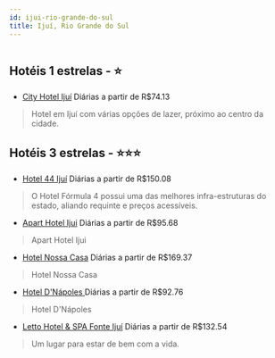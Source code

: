 ```yaml
---
id: ijui-rio-grande-do-sul
title: Ijuí, Rio Grande do Sul
---
```


<center><img src="https://static.hotelurbano.com/reservas/prod0/9/9635/5ae2154956313_hotel-formula-4.jpg" alt="" /></center>


## Hotéis 1 estrelas - ⭐️

-    [City Hotel Ijuí](https://www.hurb.com/hoteis/ijui/city-hotel-ijui-1200?cmp=18055) Diárias a partir de R$74.13
   > Hotel em Ijuí com várias opções de lazer, próximo ao centro da cidade. 

## Hotéis 3 estrelas - ⭐️⭐️⭐️

-    [Hotel 44 Ijuí](https://www.hurb.com/hoteis/ijui/hotel-formula-4-9635?cmp=18055) Diárias a partir de R$150.08
   >  O Hotel Fórmula 4 possui uma das melhores infra-estruturas do estado, aliando requinte e preços acessíveis.
-    [Apart Hotel Ijui](https://www.hurb.com/hoteis/ijui/apart-hotel-ijui-16631?cmp=18055) Diárias a partir de R$95.68
   > Apart Hotel Ijui
-    [Hotel Nossa Casa](https://www.hurb.com/hoteis/ijui/hotel-nossa-casa-10177?cmp=18055) Diárias a partir de R$169.37
   > Hotel Nossa Casa
-    [Hotel D'Nápoles ](https://www.hurb.com/hoteis/ijui/hotel-dnapoles-10755?cmp=18055) Diárias a partir de R$92.76
   > Hotel D'Nápoles 
-    [Letto Hotel & SPA Fonte Ijuí](https://www.hurb.com/hoteis/ijui/hotel-spa-fonte-ijui-1215?cmp=18055) Diárias a partir de R$132.54
   > Um lugar para estar de bem com a vida.
